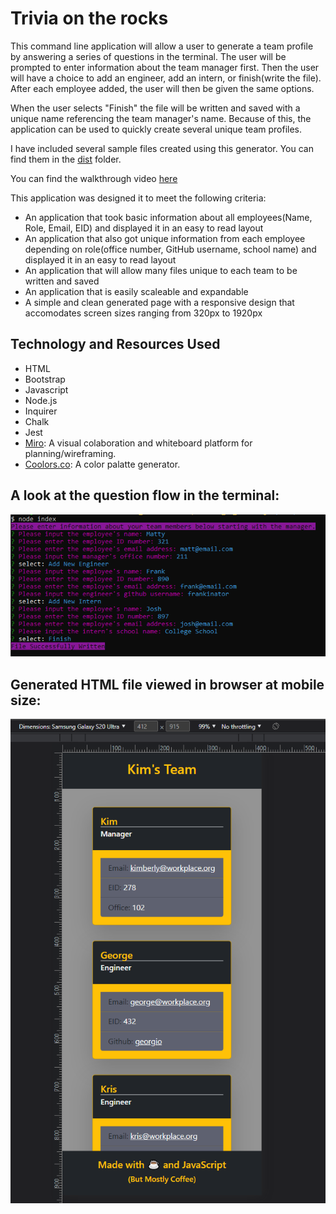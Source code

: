 # Trivia on the rocks

This command line application will allow a user to generate a team profile by answering a series of questions in the terminal. The user will be prompted to enter information about the team manager first. Then the user will have a choice to add an engineer, add an intern, or finish(write the file). After each employee added, the user will then be given the same options.

When the user selects "Finish" the file will be written and saved with a unique name referencing the team manager's name. Because of this, the application can be used to quickly create several unique team profiles.

I have included several sample files created using this generator. You can find them in the [dist](/dist/) folder.

You can find the walkthrough video [here]() 
  
This application was designed it to meet the following criteria:

* An application that took basic information about all employees(Name, Role, Email, EID) and displayed it in an easy to read layout
* An application that also got unique information from each employee depending on role(office number, GitHub username, school name) and displayed it in an easy to read layout
* An application that will allow many files unique to each team to be written and saved
* An application that is easily scaleable and expandable
* A simple and clean generated page with a responsive design that accomodates screen sizes ranging from 320px to 1920px

## Technology and Resources Used

* HTML
* Bootstrap
* Javascript
* Node.js
* Inquirer
* Chalk
* Jest
* [Miro](https://miro.com/about/): A visual colaboration and whiteboard platform for planning/wireframing. 
* [Coolors.co](https://coolors.co/): A color palatte generator.

## A look at the question flow in the terminal:

![A look at the question flow in the terminal](/imgs/terminal-question-flow.PNG)

## Generated HTML file viewed in browser at mobile size:
![Generated HTML file viewed in browser at mobile size](/imgs/application-screenshot.PNG)